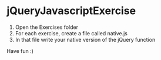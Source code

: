 # jQueryJavascriptExercise

1. Open the Exercises folder
2. For each exercise, create a file called native.js
3. In that file write your native version of the jQuery function

Have fun :)
